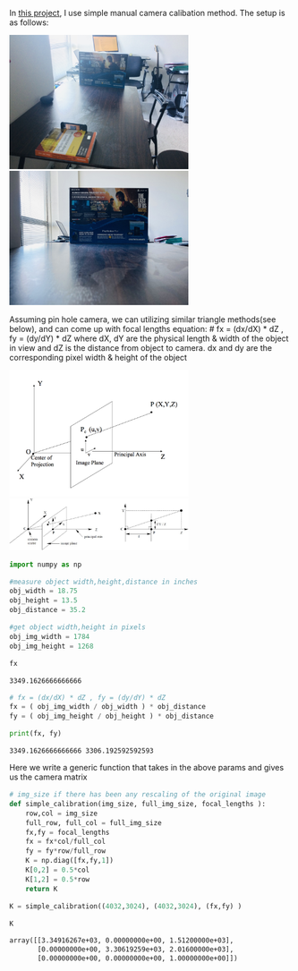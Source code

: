 In [this project](https://github.com/mbastola/computer-vision-cpp-python/tree/master/camera-calibration), I use simple manual camera calibation method. The setup is as follows:

<p float="left">
  <img src="https://github.com/mbastola/computer-vision-cpp-python/blob/master/camera-calibration/imgs/img1.jpeg" width="320" />
  <img src="https://github.com/mbastola/computer-vision-cpp-python/blob/master/camera-calibration/imgs/img2.jpeg" width="320" />
</p>


Assuming pin hole camera, we can utilizing similar triangle methods(see below), and can come up with focal lengths equation: 
    # fx = (dx/dX) * dZ , fy = (dy/dY) * dZ
where dX, dY are the physical length & width of the object in view and dZ is the distance from object to camera. dx and dy are the corresponding pixel width & height of the object

<p float="left">
  <img src="https://github.com/mbastola/computer-vision-cpp-python/blob/master/camera-calibration/imgs/pinhole.png" width="320" />
  <img src="https://github.com/mbastola/computer-vision-cpp-python/blob/master/camera-calibration/imgs/calib.jpeg" width="320" />
</p>


```python
import numpy as np
```


```python
#measure object width,height,distance in inches
obj_width = 18.75
obj_height = 13.5
obj_distance = 35.2
```


```python
#get object width,height in pixels
obj_img_width = 1784
obj_img_height = 1268
```


```python
fx
```




    3349.1626666666666




```python
# fx = (dx/dX) * dZ , fy = (dy/dY) * dZ
fx = ( obj_img_width / obj_width ) * obj_distance 
fy = ( obj_img_height / obj_height ) * obj_distance 
```


```python
print(fx, fy)
```

    3349.1626666666666 3306.192592592593


Here we write a generic function that takes in the above params and gives us the camera matrix


```python
# img_size if there has been any rescaling of the original image
def simple_calibration(img_size, full_img_size, focal_lengths ):
    row,col = img_size
    full_row, full_col = full_img_size
    fx,fy = focal_lengths
    fx = fx*col/full_col
    fy = fy*row/full_row
    K = np.diag([fx,fy,1])
    K[0,2] = 0.5*col
    K[1,2] = 0.5*row
    return K
```


```python
K = simple_calibration((4032,3024), (4032,3024), (fx,fy) )
```


```python
K
```




    array([[3.34916267e+03, 0.00000000e+00, 1.51200000e+03],
           [0.00000000e+00, 3.30619259e+03, 2.01600000e+03],
           [0.00000000e+00, 0.00000000e+00, 1.00000000e+00]])


